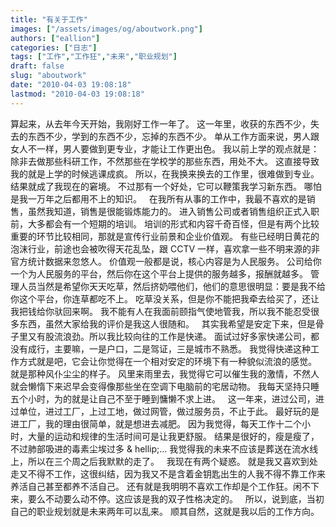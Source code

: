 ```yaml
---
title: "有关于工作"
images: ["/assets/images/og/aboutwork.png"]
authors: ["eallion"]
categories: ["日志"]
tags: ["工作","工作狂","未来","职业规划"]
draft: false
slug: "aboutwork"
date: "2010-04-03 19:08:18"
lastmod: "2010-04-03 19:08:18"
---
```


算起来，从去年今天开始，我刚好工作一年了。
这一年里，收获的东西不少，失去的东西不少，学到的东西不少，忘掉的东西不少。
单从工作方面来说，男人跟女人不一样，男人要做到更专业，才能让工作更出色。
我以前上学的观点就是：除非去做那些科研工作，不然那些在学校学的那些东西，用处不大。
这直接导致我的就是上学的时候逃课成疯。
所以，在我换来换去的工作里，很难做到专业。
结果就成了我现在的窘境。
不过那有一个好处，它可以鞭策我学习新东西。
哪怕是我一万年之后都用不上的知识。
&nbsp;
在我所有从事的工作中，我最不喜欢的是销售，虽然我知道，销售是很能锻炼能力的。
进入销售公司或者销售组织正式入职前，大多都会有一个短期的培训。
培训的形式和内容千奇百怪，但是有两个比较重要的环节比较相同，那就是宣传行业前景和企业价值观。
有些已经明日黄花的泡沫行业，前途也会被吹得天花乱坠，跟 CCTV 一样，喜欢拿一些不明来源的非官方统计数据来忽悠人。
价值观一般都是说，核心内容是为人民服务。
公司给你一个为人民服务的平台，然后你在这个平台上提供的服务越多，报酬就越多。
管理人员当然是希望你天天吃草，然后挤奶喂他们，他们的意思很明显：要是我不给你这个平台，你连草都吃不上。
吃草没关系，但是你不能把我牵去给买了，还让我把钱给你驮回来啊。
我不能有人在我面前颐指气使地管我，所以我不能忍受很多东西，虽然大家给我的评价是我这人很随和。
&nbsp;
其实我希望是安定下来，但是骨子里又有股流浪劲。所以我比较向往的工作是快递。
面试过好多家快递公司，都没有成行，主要嘛，一是户口，二是驾证，三是城市不熟悉。
我觉得快递这种工作方式就是吧，它会让你觉得在一个相对安定的环境下有一种貌似流浪的感觉。
就是那种风仆尘尘的样子。
风里来雨里去，我觉得它可以催生我的激情，不然人就会懒惰下来迟早会变得像那些坐在空调下电脑前的宅居动物。
我每天坚持只睡五个小时，为的就是让自己不至于睡到慵懒不求上进。
&nbsp;
这一年来，进过公司，进过单位，进过工厂，上过工地，做过网管，做过服务员，不止于此。
最好玩的是进工厂，我的理由很简单，就是想进去减肥。
因为我觉得，每天工作十二个小时，大量的运动和规律的生活时间可是让我更舒服。
结果是很好的，瘦是瘦了，不过肺部吸进的毒素尘埃过多 & hellip;&hellip;
我觉得我的未来不应该是葬送在流水线上，所以在三个周之后我默默的走了。
&nbsp;
我现在有两个疑惑。
就是我又喜欢到处走又不得不工作，这很纠结，因为我又不是含着金钥匙出生的人我不得不靠工作来养活自己甚至都养不活自己。
还有就是我明明不喜欢工作却是个工作狂。闲不下来，要么不动要么动不停。这应该是我的双子性格决定的。
&nbsp;
所以，说到底，当初自己的职业规划就是未来两年可以乱来。
顺其自然，这就是我以后的工作方向。
